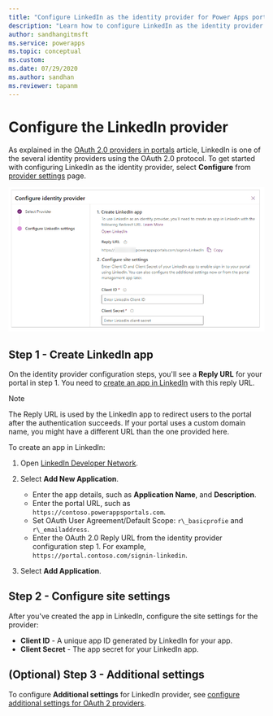 ```yaml
---
title: "Configure LinkedIn as the identity provider for Power Apps portals. | MicrosoftDocs"
description: "Learn how to configure LinkedIn as the identity provider for Power Apps portals."
author: sandhangitmsft
ms.service: powerapps
ms.topic: conceptual
ms.custom: 
ms.date: 07/29/2020
ms.author: sandhan
ms.reviewer: tapanm
---
```


# Configure the LinkedIn provider

As explained in the [OAuth 2.0 providers in portals](configure-oauth2-provider.md) article, LinkedIn is one of the several identity providers using the OAuth 2.0 protocol. To get started with configuring LinkedIn as the identity provider, select **Configure** from [provider settings](use-simplified-authentication-configuration.md#add-configure-or-delete-an-identity-provider) page.

![Configure the LinkedIn app](media/use-simplified-authentication-configuration/configure-linkedin.png "Configure the LinkedIn app")

## Step 1 - Create LinkedIn app

On the identity provider configuration steps, you'll see a **Reply URL** for your portal in step 1. You need to [create an app in LinkedIn](https://www.linkedin.com/developers/apps) with this reply URL.

> [!NOTE]
> The Reply URL is used by the LinkedIn app to redirect users to the portal after the authentication succeeds. If your portal uses a custom domain name, you might have a different URL than the one provided here.​

To create an app in LinkedIn:

1. Open [LinkedIn Developer Network](https://www.linkedin.com/secure/developer).  
2. Select **Add New Application**.

    - Enter the app details, such as **Application Name**, and **Description**.
    - Enter the portal URL, such as `https://contoso.powerappsportals.com`.
    - Set OAuth User Agreement/Default Scope: `r\_basicprofie` and `r\_emailaddress`.
    - Enter the OAuth 2.0 Reply URL from the identity provider configuration step 1. For example, `https://portal.contoso.com/signin-linkedin`.

3. Select **Add Application**.

## Step 2 - Configure site settings

After you've created the app in LinkedIn, configure the site settings for the provider:

- **Client ID** - A unique app ID generated by LinkedIn for your app.​
- **Client Secret** -  The app secret for your LinkedIn app.​

## (Optional) Step 3 - Additional settings

To configure **Additional settings** for LinkedIn provider, see [configure additional settings for OAuth 2 providers](configure-oauth2-settings.md).
